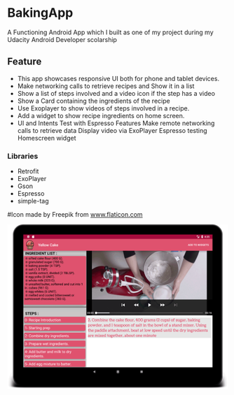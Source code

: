 
# BakingApp
A Functioning Android App which I built as one of my project during my Udacity Android Developer scolarship

## Feature
* This app showcases responsive UI both for phone and tablet devices.
*  Make networking calls to retrieve recipes and Show it in a list
* Show a list of steps involved and a video icon if the step has a video
* Show a Card containing the ingredients of the recipe
* Use Exoplayer to show videos of steps involved in a recipe.
* Add a widget to show recipe ingredients on home screen.
* UI and Intents Test with Espresso
Features
Make remote networking calls to retrieve data
Display video via ExoPlayer
Espresso testing
Homescreen widget



### Libraries
* Retrofit
* ExoPlayer
* Gson
* Espresso
* simple-tag

#Icon made by Freepik from www.flaticon.com

![Phone](https://github.com/Amrhalawani/BakingApp/blob/master/screenshoots/device-2018-10-17-043553.png)  
